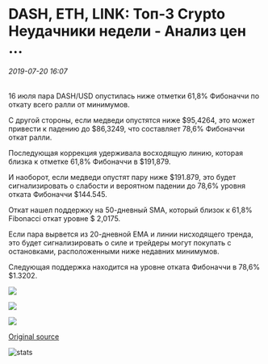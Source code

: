 # DASH, ETH, LINK: Топ-3 Crypto Неудачники недели - Анализ цен ...

###### 2019-07-20 16:07

16 июля пара DASH/USD опустилась ниже отметки 61,8% Фибоначчи по откату всего ралли от минимумов.

С другой стороны, если медведи опустятся ниже $95,4264, это может привести к падению до $86,3249, что составляет 78,6% Фибоначчи откат ралли.

Последующая коррекция удерживала восходящую линию, которая близка к отметке 61,8% Фибоначчи в $191,879.

И наоборот, если медведи опустят пару ниже $191.879, это будет сигнализировать о слабости и вероятном падении до 78,6% уровня отката Фибоначчи $144.545.

Откат нашел поддержку на 50-дневный SMA, который близок к 61,8% Fibonacci откат уровне $ 2,0175.

Если пара вырвется из 20-дневной EMA и линии нисходящего тренда, это будет сигнализировать о силе и трейдеры могут покупать с остановками, расположенными ниже недавних минимумов.

Следующая поддержка находится на уровне отката Фибоначчи в 78,6% $1.3202.

![](https://s3.cointelegraph.com/storage/uploads/view/606d1bf4eb309eca2527662a0d1e57ce.png)

![](https://s3.cointelegraph.com/storage/uploads/view/fe289a25e76232409fb34e216a3d50ed.png)

![](https://s3.cointelegraph.com/storage/uploads/view/9c59dec7adb8f3a71c4488fb1423c38c.png)

[Original source](https://cointelegraph.com/news/price-analysis-20-07-dash-eth-link)

![stats](https://c.statcounter.com/11760860/0/a89fa40b/1/ "stats")
